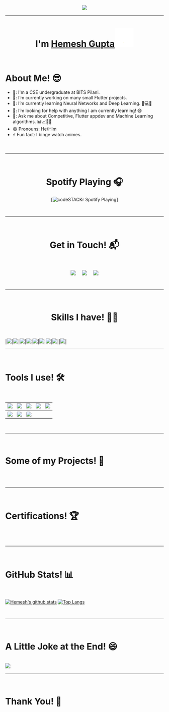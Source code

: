 <p align="center">
  <img src="https://miro.medium.com/max/2048/1*OohqW5DGh9CQS4hLY5FXzA.png" height="230"/>
</p>
<hr>
<h1 align="center">I'm <a href="https://github.com/Aryagm">Hemesh Gupta<a><img src="https://github.com/Kathryn-Jie/Kathryn-Jie/blob/main/wave.gif" width="60px"/></h1>
<Br>
<h1>About Me! 😎</h1>

- 🏫: I'm a CSE undergraduate at BITS Pilani.
- 🔭: I’m currently working on many small Flutter projects.
- 🌱: I’m currently learning Neural Networks and Deep Learning. 🧠💻🤖
- 🤔: I’m looking for help with anything I am currently learning! 😅
- 💬: Ask me about Competitive, Flutter appdev and Machine Learning algorithms. 📊📈🤖🧠
- 😄  Pronouns: He/Him
- ⚡  Fun fact: I binge watch animes.
  
<Br>
<hr>
<Br>

<h1 align="center"> Spotify Playing 🎧 </h1>
  
<p align="center">
[<img src="https://now-playing-codestackr.vercel.app/api/spotify-playing" alt="codeSTACKr Spotify Playing" width="350" />]
</p>
<Br>
<hr>
<Br>
  
<h1 align="center">Get in Touch! 📬</h1>
<Br>
<p align="center">
<a href="https://www.linkedin.com/in/hgpt185" target="blank"><img align="center" src="https://img.shields.io/badge/Hemesh Gupta-0077B5?style=for-the-badge&logo=linkedin&logoColor=white" /></a> &nbsp;&nbsp;&nbsp;  <a href="mailto:hgpt185@gmail.com" target="blank"><img align="center" src="https://img.shields.io/badge/hgpt185@gmail.com-D14836?style=for-the-badge&logo=gmail&logoColor=white" /></a>    &nbsp;&nbsp;&nbsp;       <a href="https://www.github.com/hgpt185" target="blank"><img align="center" src="https://img.shields.io/badge/Hemesh-100000?style=for-the-badge&logo=github&logoColor=white" /></a>
</p>
  
<Br>
<hr>
<Br>
<h1 align="center">Skills I have! 🤸‍♂</h1>
<Br>
  
|![](https://img.shields.io/badge/Machine%20Learning-brightgreen?style=for-the-badge)|![](https://img.shields.io/badge/ML-Supervized%20Learning-brightgreen?style=for-the-badge)|![](https://img.shields.io/badge/ML-Unsupervized%20Learning-brightgreen?style=for-the-badge)|![](https://img.shields.io/badge/Web%20Scraping-red?style=for-the-badge)|![](https://img.shields.io/badge/Dashboards-red?style=for-the-badge)|![](https://img.shields.io/badge/Web%20Scraping-red?style=for-the-badge)|![](https://img.shields.io/badge/Dashboards-red?style=for-the-badge)|![](https://img.shields.io/badge/App%20Development-brightblue?style=for-the-badge)||![](https://img.shields.io/badge/APP-Flutter-brightblue?style=for-the-badge)|
<Br>
<hr>
<Br>
<h1>Tools I use! 🛠️</h1>
<Br>
  
|![](https://img.shields.io/badge/Python-FFD43B?style=for-the-badge&logo=python&logoColor=darkgreen)|![](https://img.shields.io/badge/TensorFlow-FF6F00?style=for-the-badge&logo=TensorFlow&logoColor=white)|![](https://img.shields.io/badge/scikit_learn-F7931E?style=for-the-badge&logo=scikit-learn&logoColor=white)|![](https://img.shields.io/badge/Keras-D00000?style=for-the-badge&logo=Keras&logoColor=white)|![](https://img.shields.io/badge/Jupyter-F37626.svg?&style=for-the-badge&logo=Jupyter&logoColor=white)|
|---|---|---|---|---|
|![](https://img.shields.io/badge/Pandas-2C2D72?style=for-the-badge&logo=pandas&logoColor=white)|![](https://img.shields.io/badge/Numpy-777BB4?style=for-the-badge&logo=numpy&logoColor=white)|![](https://img.shields.io/badge/And%20More!-yellow?style=for-the-badge)|
  

<Br>
<hr>
<Br>
<h1>Some of my Projects! 🎨</h1>
<Br>
  
<!-- [![Readme Card](https://github-readme-stats.vercel.app/api/pin/?username=hgpt185&repo='''repo name'''&show_owner=true)](link) -->

<Br>
<hr>
<Br>
<h1>Certifications! 🏆</h1>
<Br>
  


<Br>
<hr>
<Br>
<h1>GitHub Stats! 📊</h1>
<Br>
  
[![Hemesh's github stats](https://github-readme-stats.vercel.app/api?username=hgpt185&show_icons=true&theme=merko)](https://github.com/hgpt185/github-readme-stats) [![Top Langs](https://github-readme-stats.vercel.app/api/top-langs/?username=hgpt185&layout=compact&theme=merko)](https://github.com/hgpt185/github-readme-stats)

 
<Br>
<hr>
<Br>
<h1>A Little Joke at the End! 😄</h1>
<Br>
  
<img src="https://ih1.redbubble.net/image.471887531.0381/raf,750x1000,075,t,000000:44f0b734a5.u4.jpg"/>
  
  
  
<Br>
<hr>
<Br>
<h1>Thank You! 🤵 </h1>
<Br>

